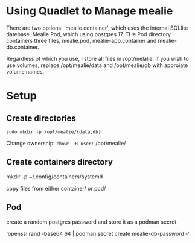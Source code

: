 # Using Quadlet to Manage mealie

There are two options: 
    'mealie.container', which uses the internal SQLlite datebase. 
    Mealie Pod, which using postgres 17. THe Pod directory containers three files, mealie.pod, mealie-app.container and mealie-db.container. 

Regardless of which you use, I store all files in /opt/melalie. If you wish to use volumes, replace /opt/mealie/data and /opt/mealie/db with approiate volume names.

# Setup

## Create directories 

`sudo mkdir -p /opt/mealie/{data,db}`

Change ownership:
`chown -R user:` /opt/mealie/

## Create containers directory

mkdir -p ~/.config/containers/systemd

copy files from either container/ or pod/

## Pod

create a random postgres password and store it as a podman secret.

'openssl rand -base64 64 | podman secret create mealie-db-password -'


